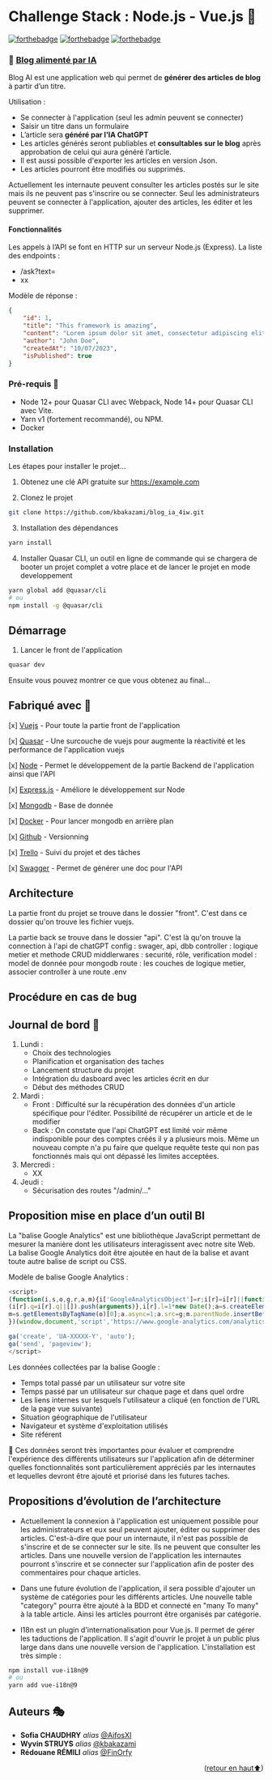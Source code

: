 # Challenge Stack : Node.js - Vue.js 🚀 <a name="readme-top"></a>
[![forthebadge](https://forthebadge.com/images/badges/built-with-love.svg)](https://forthebadge.com) [![forthebadge](https://forthebadge.com/images/badges/made-with-vue.svg)](https://forthebadge.com) [![forthebadge](https://forthebadge.com/images/badges/uses-git.svg)](https://forthebadge.com)

### 🤖 [Blog alimenté par IA](https://alexandrechevalier.notion.site/Blog-aliment-par-IA-7281948b5fc94fdc93eef70c06cc918f)
Blog AI est une application web qui permet de **générer des articles de blog** à partir d’un titre. 

Utilisation :
* Se connecter à l'application (seul les admin peuvent se connecter)
* Saisir un titre dans un formulaire
* L’article sera **généré par l'IA ChatGPT** 
* Les articles générés seront publiables et **consultables sur le blog** après approbation de celui qui aura généré l’article. 
* Il est aussi possible d'exporter les articles en version Json.
* Les articles pourront être modifiés ou supprimés. 

Actuellement les internaute peuvent consulter les articles postés sur le site mais ils ne peuvent pas s'inscrire ou se connecter. Seul les administrateurs peuvent se connecter à l'application, ajouter des articles, les éditer et les supprimer. 

#### Fonctionnalités
Les appels à l’API se font en HTTP sur un serveur Node.js (Express).
La liste des endpoints :
* /ask?text=<votre question>
* xx

Modèle de réponse :
```json
{
    "id": 1,
    "title": "This framework is amazing",
    "content": "Lorem ipsum dolor sit amet, consectetur adipiscing elit. Nam ligula nisi, convallis sed justo eget, hendrerit sodales dui. Praesent odio orci, sagittis at purus in, volutpat semper metus. Duis mauris urna, cursus at metus eu, maximus placerat enim.",
    "author": "John Doe",
    "createdAt": "10/07/2023",
    "isPublished": true
}
```


### Pré-requis 🎨

- Node 12+ pour Quasar CLI avec Webpack, Node 14+ pour Quasar CLI avec Vite.
- Yarn v1 (fortement recommandé), ou NPM.
- Docker


### Installation

Les étapes pour installer le projet...

1. Obtenez une clé API gratuite sur https://example.com

2. Clonez le projet
```sh
git clone https://github.com/kbakazami/blog_ia_4iw.git
```

3. Installation des dépendances
```bash
yarn install
```

4. Installer Quasar CLI, un outil en ligne de commande qui se chargera de booter un projet complet a votre place et de lancer le projet en mode developpement
```bash
yarn global add @quasar/cli
# ou
npm install -g @quasar/cli
```


## Démarrage

1. Lancer le front de l'application
```bash
quasar dev
```

Ensuite vous pouvez montrer ce que vous obtenez au final...


## Fabriqué avec 🛒

[x] [Vuejs](https://vuejs.org/) - Pour toute la partie front de l'application

[x] [Quasar](https://quasar.dev/) - Une surcouche de vuejs pour augmente la réactivité et les performance de l'application vuejs

[x] [Node](https://nodejs.org/) - Permet le développement de la partie Backend de l'application ainsi que l'API

[x] [Express.js](https://expressjs.com/fr/) - Améliore le développement sur Node

[x] [Mongodb](https://www.mongodb.com/fr-fr) - Base de donnée

[x] [Docker](https://www.docker.com/) - Pour lancer mongodb en arrière plan

[x] [Github](https://github.com/) - Versionning

[x] [Trello](https://trello.com/fr) - Suivi du projet et des tâches

[x] [Swagger](https://swagger.io/) - Permet de générer une doc pour l'API


## Architecture 
La partie front du projet se trouve dans le dossier "front". C'est dans ce dossier qu'on trouve les fichier vuejs.

La partie back se trouve dans le dossier "api". C'est là qu'on trouve la connection à l'api de chatGPT
config : swager, api, dbb
controller : logique metier et methode CRUD
middlerwares : securité, rôle, verification
model : model de donnée pour mongodb
route : les couches de logique metier, associer controller à une route
.env


## Procédure en cas de bug


## Journal de bord 📖 
1. Lundi : 
    - Choix des technologies
    - Planification et organisation des taches
    - Lancement structure du projet
    - Intégration du dasboard avec les articles écrit en dur
    - Début des méthodes CRUD
2. Mardi : 
    - Front : Difficulté sur la récupération des données d'un article spécifique pour l'éditer. Possibilité de récupérer un article et de le modifier 
    - Back : On constate que l'api ChatGPT est limité voir même indisponible pour des comptes créés il y a plusieurs mois. Même un nouveau compte n'a pu faire que quelque requête teste qui non pas fonctionnés mais qui ont dépassé les limites acceptées. 
3. Mercredi :
    - XX
4. Jeudi :
    - Sécurisation des routes "/admin/..." 

## Proposition mise en place d’un outil BI 
La "balise Google Analytics" est une bibliothèque JavaScript permettant de mesurer la manière dont les utilisateurs interagissent avec notre site Web. La balise Google Analytics doit être ajoutée en haut de la balise <head> et avant toute autre balise de script ou CSS.

Modèle de balise Google Analytics :
```js
<script>
(function(i,s,o,g,r,a,m){i['GoogleAnalyticsObject']=r;i[r]=i[r]||function(){
(i[r].q=i[r].q||[]).push(arguments)},i[r].l=1*new Date();a=s.createElement(o),
m=s.getElementsByTagName(o)[0];a.async=1;a.src=g;m.parentNode.insertBefore(a,m)
})(window,document,'script','https://www.google-analytics.com/analytics.js','ga');

ga('create', 'UA-XXXXX-Y', 'auto');
ga('send', 'pageview');
</script>
```
Les données collectées par la balise Google :
* Temps total passé par un utilisateur sur votre site
* Temps passé par un utilisateur sur chaque page et dans quel ordre
* Les liens internes sur lesquels l'utilisateur a cliqué (en fonction de l'URL de la page vue suivante)
* Situation géographique de l'utilisateur
* Navigateur et système d'exploitation utilisés
* Site référent

🔎 Ces données seront très importantes pour évaluer et comprendre l'expérience des différents utilisateurs sur l'application afin de déterminer quelles fonctionnalités sont particulièrement appréciés par les internautes et lequelles devront être ajouté et priorisé dans les futures taches.


## Propositions d’évolution de l’architecture
* Actuellement la connexion à l'application est uniquement possible pour les administrateurs et eux seul peuvent ajouter, éditer ou supprimer des articles. C'est-à-dire que pour un internaute, il n'est pas possible de s'inscrire et de se connecter sur le site. Ils ne peuvent que consulter les articles.
Dans une nouvelle version de l'application les internautes pourront s'inscrire et se connecter sur l'application afin de poster des commentaires pour chaque articles. 

* Dans une future évolution de l'application, il sera possible d'ajouter un système de catégories pour les différents articles. Une nouvelle table "category" pourra être ajouté à la BDD et connecté en "many To many" à la table article. Ainsi les articles pourront être organisés par catégorie. 

* I18n est un plugin d'internationalisation pour Vue.js. Il permet de gérer les taductions de l'application. Il s'agit d'ouvrir le projet à un public plus large dans dans une nouvelle version de l'application. L'installation est très simple :
```bash
npm install vue-i18n@9
# ou
yarn add vue-i18n@9 
```


## Auteurs 🎭

* **Sofia CHAUDHRY** _alias_ [@AifosXI](https://github.com/AifosXI)
* **Wyvin STRUYS** _alias_ [@kbakazami](https://github.com/kbakazami)
* **Rédouane RÉMILI** _alias_ [@FinOrfy](https://github.com/FinOrfy)

<p align="right">(<a href="#readme-top">retour en haut⬆</a>)</p>
